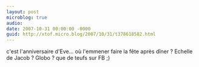 ```yaml
---
layout: post
microblog: true
audio: 
date: 2007-10-31 00:00:00 -0000
guid: http://xtof.micro.blog/2007/10/31/t378618582.html
---
```

c'est l'anniversaire d'Eve... où l'emmener faire la fête après dîner ? Echelle de Jacob ? Globo ? que de teufs sur FB ;)
